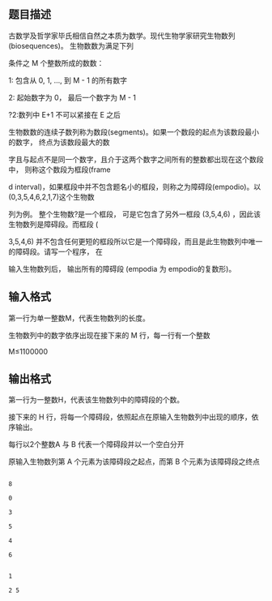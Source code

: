 ## 题目描述

<div></div>
<div>
 <div>
  古数学及哲学家毕氏相信自然之本质为数学。现代生物学家研究生物数列(biosequences)。 生物数数为满足下列
 </div>
 <div>
  条件之 M 个整数所成的数数：
 </div>
 <div>
  1: 包含从 0, 1, …, 到 M - 1 的所有数字
 </div>
 <div>
  2: 起始数字为 0， 最后一个数字为 M - 1
 </div>
 <div>
  ?2:数列中 E+1 不可以紧接在 E 之后
 </div>
 <div>
  生物数数的连续子数列称为数段(segments)。如果一个数段的起点为该数段最小的数字， 终点为该数段最大的数
 </div>
 <div>
  字且与起点不是同一个数字，且介于这两个数字之间所有的整数都出现在这个数段中， 则称这个数段为框段(frame
 </div>
 <div>
  d interval)，如果框段中并不包含题名小的框段，则称之为障碍段(empodio)。以(0,3,5,4,6,2,1,7)这个生物数
 </div>
 <div>
  列为例。 整个生物数?是一个框段， 可是它包含了另外一框段 (3,5,4,6) ，因此该生物数列是障碍段。而框段 (
 </div>
 <div>
  3,5,4,6) 并不包含任何更短的框段所以它是一个障碍段，而且是此生物数列中唯一的障碍段。请写一个程序， 在
 </div>
 <div>
  输入生物数列后， 输出所有的障碍段 (empodia 为 empodio的复数形)。
 </div>
</div>
<div>
 <div></div>
 <div></div>
</div>
<div></div>
<p></p>

## 输入格式

<div>
 <div>
  <div>
   第一行为单一整数M，代表生物数列的长度。 
  </div>
  <div>
   生物数列中的数字依序出现在接下来的 M 行，每一行有一个整数
  </div>
  <div>
   M≤1100000
  </div>
 </div>
 <div></div>
</div>
<div>
 <div>
  <div></div>
  <div>
   <div></div>
  </div>
 </div>
 <div></div>
</div>
<p></p>

## 输出格式

<div>
 <div>
  第一行为一整数H，代表该生物数列中的障碍段的个数。
 </div>
 <div>
  接下来的 H 行，将每一个障碍段，依照起点在原输入生物数列中出现的顺序，依序输出。
 </div>
 <div>
  每行以2个整数A 与 B 代表一个障碍段并以一个空白分开
 </div>
 <div>
  原输入生物数列第 A 个元素为该障碍段之起点，而第 B 个元素为该障碍段之终点
 </div>
 <div></div>
</div>
<div></div>
<div></div>
<p></p>

```input1
8
0
3
5
4
6
```
```output1
1
2 5
```
